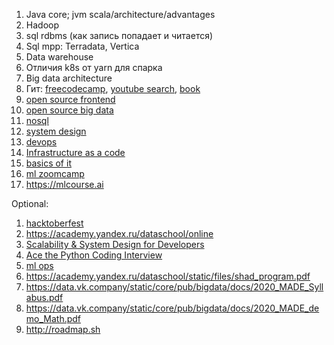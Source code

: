 1. Java core; jvm scala/architecture/advantages
2. Hadoop
3. sql rdbms (как запись попадает и читается)
4. Sql mpp: Terradata, Vertica
5. Data warehouse
6. Отличия k8s от yarn для спарка
7. Big data architecture
8. Гит: [freecodecamp](https://www.freecodecamp.org/news/advanced-git-interactive-rebase-cherry-picking-reflog-and-more/), [youtube search](https://www.youtube.com/results?search_query=git+advanced), [book](https://www.youtube.com/results?search_query=git+book)
9. [open source frontend](https://cultofmartians.com)
10. [open source big data](https://github.com/twitter/util/issues/207)
11. [nosql](https://www.freecodecamp.org/news/learn-nosql-in-3-hours/)
12. [system design](https://www.youtube.com/watch?v=xpDnVSmNFX0&list=PLMCXHnjXnTnvo6alSjVkgxV-VH6EPyvoX)
13. [devops](https://www.youtube.com/watch?v=AxCgZ7yUKrU)
14. [Infrastructure as a code](https://www.freecodecamp.org/news/what-is-infrastructure-as-code/)
15. [basics of it](https://www.coursera.org/learn/computer-networking/home/info)
16. [ml zoomcamp](https://github.com/alexeygrigorev/mlbookcamp-code/tree/master/course-zoomcamp)
17. https://mlcourse.ai


Optional:
1. [hacktoberfest](https://hacktoberfest.digitalocean.com/resources/beginners)
2. https://academy.yandex.ru/dataschool/online
3. [Scalability & System Design for Developers](https://www.educative.io/path/scalability-system-design)
4. [Ace the Python Coding Interview](https://www.educative.io/path/ace-python-coding-interview)
5. [ml ops](https://www.youtube.com/watch?v=4Vh6Zj5QLU4)
6. https://academy.yandex.ru/dataschool/static/files/shad_program.pdf
7. https://data.vk.company/static/core/pub/bigdata/docs/2020_MADE_Syllabus.pdf
8. https://data.vk.company/static/core/pub/bigdata/docs/2020_MADE_demo_Math.pdf
9. http://roadmap.sh
